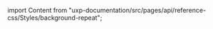 
import Content from "uxp-documentation/src/pages/api/reference-css/Styles/background-repeat";

<Content query="product=xd"/>
